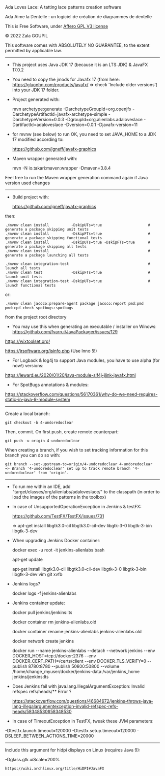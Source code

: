 Ada Loves Lace: A tatting lace patterns creation software 

Ada Aime la Dentelle : un logiciel de création de diagrammes de dentelle

This is Free Software, under [Affero GPL V3 license](license.md)

© 2022 Zala GOUPIL

This software comes with ABSOLUTELY NO GUARANTEE, to the extent permitted by applicable law.


--------------------------------------------------------------------------------------------

- This project uses Java JDK 17 (because it is an LTS JDK) & JavaFX 17.0.2

- You need to copy the jmods for Javafx 17 (from here: https://gluonhq.com/products/javafx/ => check 'Include older versions')
 into your JDK 17 folder.

- Project generated with:


    mvn archetype:generate -DarchetypeGroupId=org.openjfx -DarchetypeArtifactId=javafx-archetype-simple -DarchetypeVersion=0.0.3 -DgroupId=org.alienlabs.adaloveslace -DartifactId=adaloveslace -Dversion=0.0.1 -Djavafx-version=11


- for mvnw (see below) to run OK, you need to set JAVA_HOME to a JDK 17 modified according to:


    https://github.com/jgneff/javafx-graphics


- Maven wrapper generated with:


    mvn -N io.takari:maven:wrapper -Dmaven=3.8.4

Feel free to run the Maven wrapper generation command again if Java version used changes


--------------------------------------------------------------------------------------------

- Build project with:


    https://github.com/jgneff/javafx-graphics


then:

    ./mvnw clean install          -DskipUTs=true                     # generate a package skipping unit tests
    ./mvnw clean install          -DskipFTs=true                     # generate a package skipping functional tests
    ./mvnw clean install          -DskipUTs=true -DskipFTs=true      # generate a package skipping all tests
    ./mvnw clean install                                             # generate a package launching all tests

    ./mvnw clean integration-test                                    # launch all tests 
    ./mvnw clean test             -DskipFTs=true                     # launch unit tests
    ./mvnw clean integration-test -DskipUTs=true                     # launch functional tests 

or:

    ./mvnw clean jacoco:prepare-agent package jacoco:report pmd:pmd pmd:cpd-check spotbugs:spotbugs

from the project root directory

- You may use this when generating an executable / installer on Winows: https://github.com/fvarrui/JavaPackager/issues/129

https://wixtoolset.org/

https://jrsoftware.org/isinfo.php (Use Inno 5!)

- For Logback & log4j to support Java modules, you have to use alpha (for now!) versions: 

https://leward.eu/2020/01/20/java-module-slf4j-jlink-javafx.html

- For SpotBugs annotations & modules: 

https://stackoverflow.com/questions/56170361/why-do-we-need-requires-static-in-java-9-module-system


--------------------------------------------------------------------------------------------
Create a local branch:

    git checkout -b 4-undoredoclear


Then, commit. On first push, create remote counterpart:

    git push -u origin 4-undoredoclear


When creating a branch, if you wish to set tracking information for this branch you can do so with:

    git branch --set-upstream-to=origin/4-undoredoclear 4-undoredoclear
    => Branch '4-undoredoclear' set up to track remote branch '4-undoredoclear' from 'origin'.


--------------------------------------------------------------------------------------------

- To run me within an IDE, add "target/classes/org/alienlabs/adaloveslace/" to the classpath (in order to load the images of the patterns in the toolbox)


- In case of UnsupportedOperationException in Jenkins & testFX:


    https://github.com/TestFX/TestFX/issues/731

    => apt-get install libgtk3.0-cil libgtk3.0-cil-dev libgtk-3-0 libgtk-3-bin libgtk-3-dev 


- When upgrading Jenkins Docker container:


    docker exec -u root -it jenkins-alienlabs bash

    apt-get update

    apt-get install libgtk3.0-cil libgtk3.0-cil-dev libgtk-3-0 libgtk-3-bin libgtk-3-dev vim git xvfb


- Jenkins logs? 


    docker logs -f jenkins-alienlabs


- Jenkins container update:


    docker pull jenkins/jenkins:lts

    docker container rm jenkins-alienlabs.old

    docker container rename jenkins-alienlabs jenkins-alienlabs.old

    docker network create jenkins

    docker run --name jenkins-alienlabs --detach --network jenkins --env DOCKER_HOST=tcp://docker:2376 --env DOCKER_CERT_PATH=/certs/client --env DOCKER_TLS_VERIFY=0 --publish 8780:8780 --publish 50800:50800 --volume /home/change_myuser/docker/jenkins-data:/var/jenkins_home jenkins/jenkins:lts


- Does Jenkins fail with java.lang.IllegalArgumentException: Invalid refspec refs/heads/** Error ?


    https://stackoverflow.com/questions/46684972/jenkins-throws-java-lang-illegalargumentexception-invalid-refspec-refs-heads/58348530#58348530


- In case of TimeoutException in TestFX, tweak these JVM parameters:

-Dtestfx.launch.timeout=120000 -Dtestfx.setup.timeout=120000 -DSLEEP_BETWEEN_ACTIONS_TIME=20000


--------------------------------------------------------------------------------------------

Include this argument for hidpi displays on Linux (requires Java 9):

-Dglass.gtk.uiScale=200%

    https://wiki.archlinux.org/title/HiDPI#JavaFX
